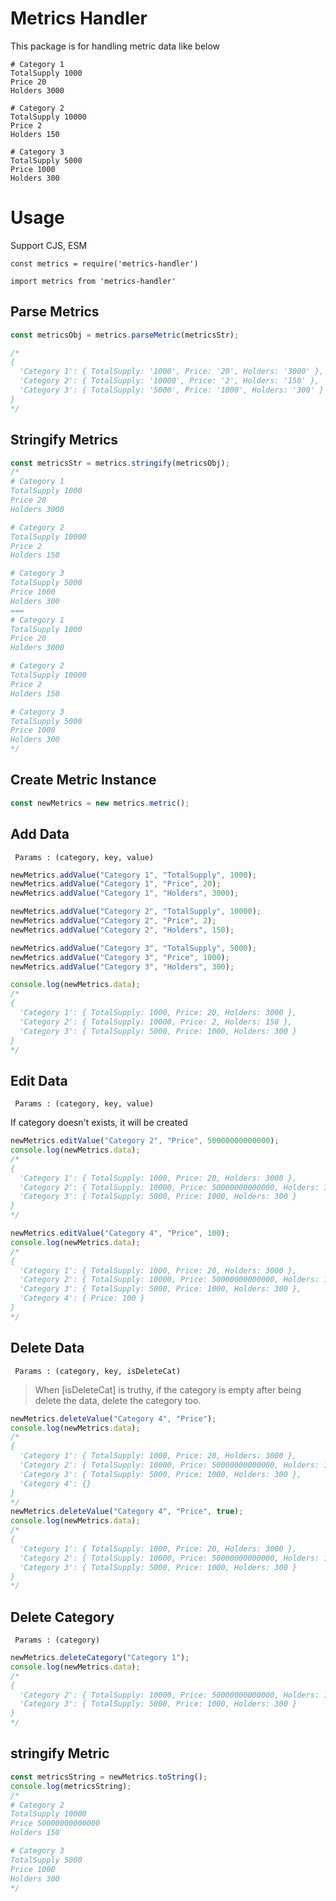 # Metrics Handler

This package is for handling metric data like below

```
# Category 1
TotalSupply 1000
Price 20
Holders 3000

# Category 2
TotalSupply 10000
Price 2
Holders 150

# Category 3
TotalSupply 5000
Price 1000
Holders 300
```

# Usage

Support CJS, ESM

`const metrics = require('metrics-handler')`

`import metrics from 'metrics-handler'`

## Parse Metrics

```js
const metricsObj = metrics.parseMetric(metricsStr);

/*
{
  'Category 1': { TotalSupply: '1000', Price: '20', Holders: '3000' },
  'Category 2': { TotalSupply: '10000', Price: '2', Holders: '150' },
  'Category 3': { TotalSupply: '5000', Price: '1000', Holders: '300' }
}
*/
```

## Stringify Metrics

```js
const metricsStr = metrics.stringify(metricsObj);
/*
# Category 1
TotalSupply 1000
Price 20
Holders 3000

# Category 2
TotalSupply 10000
Price 2
Holders 150

# Category 3
TotalSupply 5000
Price 1000
Holders 300
===
# Category 1
TotalSupply 1000
Price 20
Holders 3000

# Category 2
TotalSupply 10000
Price 2
Holders 150

# Category 3
TotalSupply 5000
Price 1000
Holders 300
*/
```

## Create Metric Instance

```js
const newMetrics = new metrics.metric();
```

## Add Data

` Params : (category, key, value)`

```js
newMetrics.addValue("Category 1", "TotalSupply", 1000);
newMetrics.addValue("Category 1", "Price", 20);
newMetrics.addValue("Category 1", "Holders", 3000);

newMetrics.addValue("Category 2", "TotalSupply", 10000);
newMetrics.addValue("Category 2", "Price", 2);
newMetrics.addValue("Category 2", "Holders", 150);

newMetrics.addValue("Category 3", "TotalSupply", 5000);
newMetrics.addValue("Category 3", "Price", 1000);
newMetrics.addValue("Category 3", "Holders", 300);

console.log(newMetrics.data);
/*
{
  'Category 1': { TotalSupply: 1000, Price: 20, Holders: 3000 },
  'Category 2': { TotalSupply: 10000, Price: 2, Holders: 150 },
  'Category 3': { TotalSupply: 5000, Price: 1000, Holders: 300 }
}
*/
```

## Edit Data

` Params : (category, key, value)`

If category doesn't exists, it will be created

```js
newMetrics.editValue("Category 2", "Price", 50000000000000);
console.log(newMetrics.data);
/*
{
  'Category 1': { TotalSupply: 1000, Price: 20, Holders: 3000 },
  'Category 2': { TotalSupply: 10000, Price: 50000000000000, Holders: 150 },
  'Category 3': { TotalSupply: 5000, Price: 1000, Holders: 300 }
}
*/

newMetrics.editValue("Category 4", "Price", 100);
console.log(newMetrics.data);
/*
{
  'Category 1': { TotalSupply: 1000, Price: 20, Holders: 3000 },
  'Category 2': { TotalSupply: 10000, Price: 50000000000000, Holders: 150 },
  'Category 3': { TotalSupply: 5000, Price: 1000, Holders: 300 },
  'Category 4': { Price: 100 }
}
*/
```

## Delete Data

` Params : (category, key, isDeleteCat)`

> When [isDeleteCat] is truthy, if the category is empty after being delete the data, delete the category too.

```js
newMetrics.deleteValue("Category 4", "Price");
console.log(newMetrics.data);
/*
{
  'Category 1': { TotalSupply: 1000, Price: 20, Holders: 3000 },
  'Category 2': { TotalSupply: 10000, Price: 50000000000000, Holders: 150 },
  'Category 3': { TotalSupply: 5000, Price: 1000, Holders: 300 },
  'Category 4': {}
}
*/
newMetrics.deleteValue("Category 4", "Price", true);
console.log(newMetrics.data);
/*
{
  'Category 1': { TotalSupply: 1000, Price: 20, Holders: 3000 },
  'Category 2': { TotalSupply: 10000, Price: 50000000000000, Holders: 150 },
  'Category 3': { TotalSupply: 5000, Price: 1000, Holders: 300 }
}
*/
```

## Delete Category

` Params : (category)`

```js
newMetrics.deleteCategory("Category 1");
console.log(newMetrics.data);
/*
{
  'Category 2': { TotalSupply: 10000, Price: 50000000000000, Holders: 150 },
  'Category 3': { TotalSupply: 5000, Price: 1000, Holders: 300 }
}
*/
```

## stringify Metric

```js
const metricsString = newMetrics.toString();
console.log(metricsString);
/*
# Category 2
TotalSupply 10000
Price 50000000000000
Holders 150

# Category 3
TotalSupply 5000
Price 1000
Holders 300
*/
```
